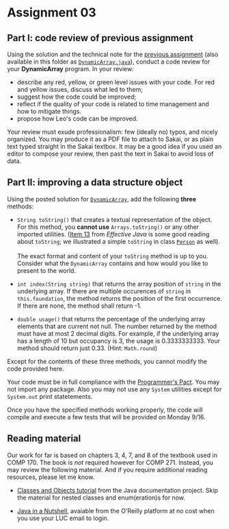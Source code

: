 # Assignment 03

## Part I: code review of previous assignment

Using the solution and the technical note for the [previous assignment](../02-dynamic-arrays/DynamicArray_Week02.java) (also available in this folder as [`DynamicArray.java`](./DynamicArray.java)), conduct a code review for your **DynamicArray** program. In your review:

* describe any red, yellow, or green level issues with your code. For red and yellow issues, discuss what led to them;
* suggest how the code could be improved;
* reflect if the quality of your code is related to time management and how to mitigate things.
* propose how Leo's code can be improved.

Your review must exude professionalism: few (ideally no) typos, and nicely organized. You may produce it as a PDF file to attach to Sakai, or as plain text typed straight in the Sakai textbox. It may be a good idea if you used an editor to compose your review, then past the text in Sakai to avoid loss of data.

## Part II: improving a data structure object

Using the posted solution for [`DynamicArray`](./DynamicArray.java), add the following **three** methods:

* `String toString()` that creates a textual representation of the object. For this method, you **cannot use** `Arrays.toString()` or any other imported utilities. ([Item 13](https://learning.oreilly.com/library/view/effective-java-3rd/9780134686097/ch3.xhtml#lev12) from *Effective Java* is some good reading about `toString`; we illustrated a simple `toString` in class [`Person`](./Person.java) as well). <br/></br> The exact format and content of your `toString` method is up to you. Consider what the `DynamicArray` contains and how would you like to present to the world.

* `int index(String string)` that returns the array position of `string` in the underlying array. If there are multiple occurences of `string` in `this.foundation`, the method returns the position of the first occurrence. If there are none, the method shall return -1.

* `double usage()` that returns the percentage of the underlying array elements that are current not null. The number returned by the method must have at most 2 decimal digits. For example, if the underlying array has a length of 10 but occupancy is 3, the usage is 0.3333333333. Your method should return just 0.33. (Hint: `Math.round`)

Except for the contents of these three methods, you cannot modify the code provided here. 

Your code must be in full compliance with the [Programmer's Pact](../misc/ProgrammerPact.pdf). You may not import any package. Also you may not use any `System` utilities except for `System.out` print statetements.

Once you have the specified methods working properly, the code will compile and execute a few tests that will be provided on Monday 9/16.


## Reading material

Our work for far is based on chapters 3, 4, 7, and 8 of the textbook used in COMP 170. The book is *not* required however for COMP 271. Instead, you may review the following material. And if you require additional reading resources, please let me know.

* [Classes and Objects tutorial](https://docs.oracle.com/javase/tutorial/java/javaOO/index.html) from the Java documentation project. Skip the material for nested classes and enum(eration)s for now.

* [Java in a Nutshell](https://learning.oreilly.com/library/view/java-in-a/9781098130992/), avaiable from the O'Reilly platform at no cost when you use your LUC email to login.